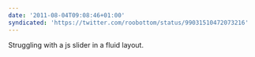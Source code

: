 ```yaml
---
date: '2011-08-04T09:08:46+01:00'
syndicated: 'https://twitter.com/roobottom/status/99031510472073216'
---
```

Struggling with a js slider in a fluid layout.
